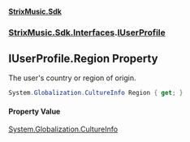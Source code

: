 #### [StrixMusic.Sdk](./index.md 'index')
### [StrixMusic.Sdk.Interfaces](./StrixMusic-Sdk-Interfaces.md 'StrixMusic.Sdk.Interfaces').[IUserProfile](./StrixMusic-Sdk-Interfaces-IUserProfile.md 'StrixMusic.Sdk.Interfaces.IUserProfile')
## IUserProfile.Region Property
The user's country or region of origin.  
```csharp
System.Globalization.CultureInfo Region { get; }
```
#### Property Value
[System.Globalization.CultureInfo](https://docs.microsoft.com/en-us/dotnet/api/System.Globalization.CultureInfo 'System.Globalization.CultureInfo')  
